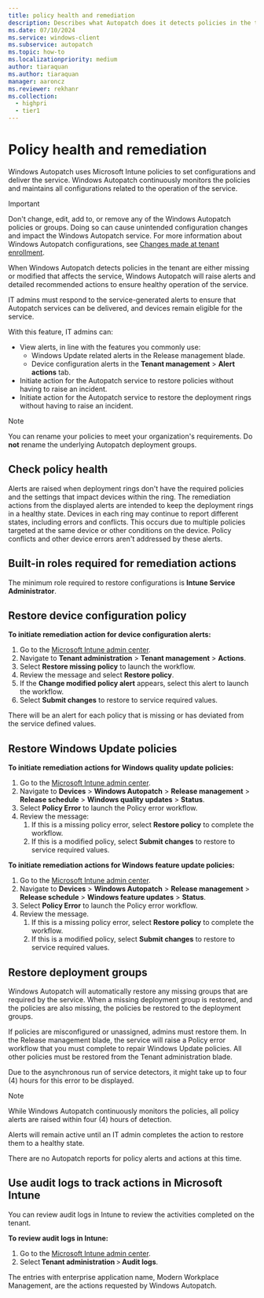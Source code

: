 ```yaml
---
title: policy health and remediation
description: Describes what Autopatch does it detects policies in the tenant are either missing or modified to states that affect the service
ms.date: 07/10/2024
ms.service: windows-client
ms.subservice: autopatch
ms.topic: how-to
ms.localizationpriority: medium
author: tiaraquan
ms.author: tiaraquan
manager: aaroncz
ms.reviewer: rekhanr
ms.collection:
  - highpri
  - tier1
---
```


# Policy health and remediation

Windows Autopatch uses Microsoft Intune policies to set configurations and deliver the service. Windows Autopatch continuously monitors the policies and maintains all configurations related to the operation of the service.

> [!IMPORTANT]
> Don't change, edit, add to, or remove any of the Windows Autopatch policies or groups. Doing so can cause unintended configuration changes and impact the Windows Autopatch service. For more information about Windows Autopatch configurations, see [Changes made at tenant enrollment](../references/windows-autopatch-changes-to-tenant.md).

When Windows Autopatch detects policies in the tenant are either missing or modified that affects the service, Windows Autopatch will raise alerts and detailed recommended actions to ensure healthy operation of the service.

IT admins must respond to the service-generated alerts to ensure that Autopatch services can be delivered, and devices remain eligible for the service.

With this feature, IT admins can:

- View alerts, in line with the features you commonly use:
    - Windows Update related alerts in the Release management blade.
    - Device configuration alerts in the **Tenant management** > **Alert actions** tab.
- Initiate action for the Autopatch service to restore policies without having to raise an incident.
- Initiate action for the Autopatch service to restore the deployment rings without having to raise an incident.

> [!NOTE]
> You can rename your policies to meet your organization's requirements. Do **not** rename the underlying Autopatch deployment groups.

## Check policy health

Alerts are raised when deployment rings don't have the required policies and the settings that impact devices within the ring. The remediation actions from the displayed alerts are intended to keep the deployment rings in a healthy state. Devices in each ring may continue to report different states, including errors and conflicts. This occurs due to multiple policies targeted at the same device or other conditions on the device. Policy conflicts and other device errors aren't addressed by these alerts.

## Built-in roles required for remediation actions

The minimum role required to restore configurations is **Intune Service Administrator**.

## Restore device configuration policy

**To initiate remediation action for device configuration alerts:**

1. Go to the [Microsoft Intune admin center](https://go.microsoft.com/fwlink/?linkid=2109431).
1. Navigate to **Tenant administration** > **Tenant management** > **Actions**.
1. Select **Restore missing policy** to launch the workflow.
1. Review the message and select **Restore policy**.
1. If the **Change modified policy alert** appears, select this alert to launch the workflow.
1. Select **Submit changes** to restore to service required values.

There will be an alert for each policy that is missing or has deviated from the service defined values.

## Restore Windows Update policies

**To initiate remediation actions for Windows quality update policies:**

1. Go to the [Microsoft Intune admin center](https://go.microsoft.com/fwlink/?linkid=2109431).
1. Navigate to **Devices** > **Windows Autopatch** > **Release management** > **Release schedule** > **Windows quality updates** > **Status**.
1. Select **Policy Error** to launch the Policy error workflow.
1. Review the message:
    1. If this is a missing policy error, select **Restore policy** to complete the workflow.
    2. If this is a modified policy, select **Submit changes** to restore to service required values.

**To initiate remediation actions for Windows feature update policies:**

1. Go to the [Microsoft Intune admin center](https://go.microsoft.com/fwlink/?linkid=2109431).
1. Navigate to **Devices** > **Windows Autopatch** > **Release management** > **Release schedule** > **Windows feature updates** > **Status**.
1. Select **Policy Error** to launch the Policy error workflow.
1. Review the message.
    1. If this is a missing policy error, select **Restore policy** to complete the workflow.
    2. If this is a modified policy, select **Submit changes** to restore to service required values.

## Restore deployment groups

Windows Autopatch will automatically restore any missing groups that are required by the service. When a missing deployment group is restored, and the policies are also missing, the policies be restored to the deployment groups.

If policies are misconfigured or unassigned, admins must restore them. In the Release management blade, the service will raise a Policy error workflow that you must complete to repair Windows Update policies. All other policies must be restored from the Tenant administration blade.

Due to the asynchronous run of service detectors, it might take up to four (4) hours for this error to be displayed.

> [!NOTE]
> While Windows Autopatch continuously monitors the policies, all policy alerts are raised within four (4) hours of detection.<p>Alerts will remain active until an IT admin completes the action to restore them to a healthy state.</p><p>There are no Autopatch reports for policy alerts and actions at this time.</p>

## Use audit logs to track actions in Microsoft Intune

You can review audit logs in Intune to review the activities completed on the tenant.

**To review audit logs in Intune:**

1. Go to the [Microsoft Intune admin center](https://go.microsoft.com/fwlink/?linkid=2109431).
1. Select **Tenant administration** > **Audit logs**.

The entries with enterprise application name, Modern Workplace Management, are the actions requested by Windows Autopatch.
